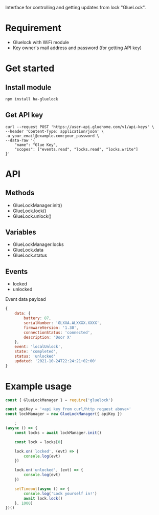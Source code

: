 Interface for controlling and getting updates from lock "GlueLock".

# Requirement
- Gluelock with WiFi module
- Key owner's mail address and password (for getting API key)

# Get started
## Install module
```bash
npm install ha-gluelock
```

## Get API key
```shell
curl --request POST 'https://user-api.gluehome.com/v1/api-keys' \
--header 'Content-Type: application/json' \
-u your_email@example.com:your_password \
--data-raw '{
    "name": "Glue Key",
    "scopes": ["events.read", "locks.read", "locks.write"]
}'
```

# API
## Methods
- GlueLockManager.init()
- GlueLock.lock()
- GlueLock.unlock()

## Variables
- GlueLockManager.locks
- GlueLock.data
- GlueLock.status

## Events
- locked
- unlocked

Event data payload
```javascript
{
    data: {
        battery: 87, 
        serialNumber: 'GLXXA.ALXXXX.XXXX', 
        firmwareVersion: '1.30', 
        connectionStatus: 'connected', 
        description: 'Door X'
    },
    event: 'localUnlock',
    state: 'completed',
    status: 'unlocked'
    updated: '2021-10-24T22:24:21+02:00'
}
```

# Example usage
```javascript
const { GlueLockManager } = require('gluelock')

const apiKey = '<api key from curl/http request above>'
const lockManager = new GlueLockManager({ apiKey })

    ;
(async () => {
    const locks = await lockManager.init()

    const lock = locks[0]

    lock.on('locked', (evt) => {
        console.log(evt)
    })

    lock.on('unlocked', (evt) => {
        console.log(evt)
    })

    setTimeout(async () => {
        console.log('Lock yourself in!')
        await lock.lock()
    }, 1000)
})()
```
